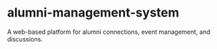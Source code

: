 # alumni-management-system
A web-based platform for alumni connections, event management, and discussions.

